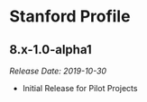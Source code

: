 # Stanford Profile

8.x-1.0-alpha1
--------------------------------------------------------------------------------  
_Release Date: 2019-10-30_

- Initial Release for Pilot Projects
